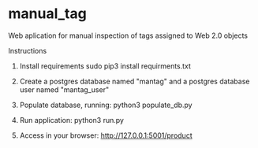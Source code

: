 # manual_tag
Web aplication for manual inspection of tags assigned to Web 2.0 objects


Instructions

1) Install requirements
   sudo pip3 install requirments.txt
   
2) Create a postgres database named "mantag" and a postgres database user named "mantag_user"

3) Populate database, running:
   python3 populate_db.py
   
4) Run application:
   python3 run.py
   
5) Access in your browser:
   http://127.0.0.1:5001/product
